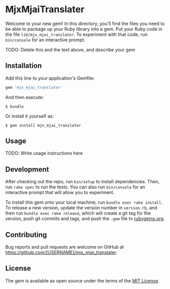 # MjxMjaiTranslater

Welcome to your new gem! In this directory, you'll find the files you need to be able to package up your Ruby library into a gem. Put your Ruby code in the file `lib/mjx_mjai_translater`. To experiment with that code, run `bin/console` for an interactive prompt.

TODO: Delete this and the text above, and describe your gem

## Installation

Add this line to your application's Gemfile:

```ruby
gem 'mjx_mjai_translater'
```

And then execute:

    $ bundle

Or install it yourself as:

    $ gem install mjx_mjai_translater

## Usage

TODO: Write usage instructions here

## Development

After checking out the repo, run `bin/setup` to install dependencies. Then, run `rake spec` to run the tests. You can also run `bin/console` for an interactive prompt that will allow you to experiment.

To install this gem onto your local machine, run `bundle exec rake install`. To release a new version, update the version number in `version.rb`, and then run `bundle exec rake release`, which will create a git tag for the version, push git commits and tags, and push the `.gem` file to [rubygems.org](https://rubygems.org).

## Contributing

Bug reports and pull requests are welcome on GitHub at https://github.com/[USERNAME]/mjx_mjai_translater.

## License

The gem is available as open source under the terms of the [MIT License](https://opensource.org/licenses/MIT).
